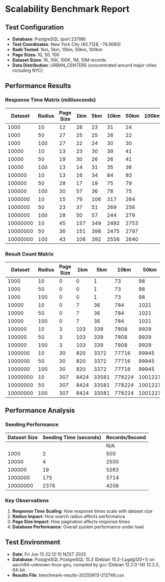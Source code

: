 # Scalability Benchmark Report

## Test Configuration
- **Database**: PostgreSQL (port 23798)
- **Test Coordinates**: New York City (40.7128, -74.0060)
- **Radii Tested**: 1km, 5km, 10km, 50km, 100km
- **Page Sizes**: 10, 50, 100
- **Dataset Sizes**: 1K, 10K, 100K, 1M, 10M records
- **Data Distribution**: URBAN_CENTERS (concentrated around major cities including NYC)

## Performance Results

### Response Time Matrix (milliseconds)

| Dataset | Radius | Page Size | 1km | 5km | 10km | 50km | 100km |
|---------|--------|-----------|-----|-----|------|------|-------|
| 1000 | 10 | 12 | 28 | 23 | 31 | 24 | 
| 1000 | 50 | 27 | 25 | 25 | 26 | 22 | 
| 1000 | 100 | 27 | 22 | 24 | 30 | 30 | 
| 10000 | 10 | 13 | 23 | 30 | 39 | 41 | 
| 10000 | 50 | 19 | 30 | 26 | 26 | 41 | 
| 10000 | 100 | 13 | 14 | 31 | 35 | 36 | 
| 100000 | 10 | 13 | 16 | 34 | 84 | 93 | 
| 100000 | 50 | 28 | 17 | 19 | 75 | 79 | 
| 100000 | 100 | 30 | 57 | 36 | 78 | 75 | 
| 1000000 | 10 | 15 | 79 | 106 | 317 | 264 | 
| 1000000 | 50 | 23 | 37 | 51 | 269 | 256 | 
| 1000000 | 100 | 28 | 50 | 57 | 244 | 279 | 
| 10000000 | 10 | 45 | 157 | 349 | 2492 | 2753 | 
| 10000000 | 50 | 36 | 151 | 398 | 2475 | 2797 | 
| 10000000 | 100 | 43 | 106 | 392 | 2556 | 2640 | 

### Result Count Matrix

| Dataset | Radius | Page Size | 1km | 5km | 10km | 50km | 100km |
|---------|--------|-----------|-----|-----|------|------|-------|
| 1000 | 10 | 0 | 0 | 1 | 73 | 98 | 
| 1000 | 50 | 0 | 0 | 1 | 73 | 98 | 
| 1000 | 100 | 0 | 0 | 1 | 73 | 98 | 
| 10000 | 10 | 0 | 7 | 36 | 784 | 1021 | 
| 10000 | 50 | 0 | 7 | 36 | 784 | 1021 | 
| 10000 | 100 | 0 | 7 | 36 | 784 | 1021 | 
| 100000 | 10 | 3 | 103 | 339 | 7808 | 9929 | 
| 100000 | 50 | 3 | 103 | 339 | 7808 | 9929 | 
| 100000 | 100 | 3 | 103 | 339 | 7808 | 9929 | 
| 1000000 | 10 | 30 | 820 | 3372 | 77716 | 99945 | 
| 1000000 | 50 | 30 | 820 | 3372 | 77716 | 99945 | 
| 1000000 | 100 | 30 | 820 | 3372 | 77716 | 99945 | 
| 10000000 | 10 | 307 | 8424 | 33581 | 778224 | 1001227 | 
| 10000000 | 50 | 307 | 8424 | 33581 | 778224 | 1001227 | 
| 10000000 | 100 | 307 | 8424 | 33581 | 778224 | 1001227 | 

## Performance Analysis

### Seeding Performance
| Dataset Size | Seeding Time (seconds) | Records/Second |
|--------------|----------------------|----------------|
|  |  | N/A |
| 1000 | 2 | 500 |
| 10000 | 4 | 2500 |
| 100000 | 19 | 5263 |
| 1000000 | 175 | 5714 |
| 10000000 | 2376 | 4208 |

### Key Observations
1. **Response Time Scaling**: How response times scale with dataset size
2. **Radius Impact**: How search radius affects performance
3. **Page Size Impact**: How pagination affects response times
4. **Database Performance**: Overall system performance under load

## Test Environment
- **Date**: Fri Jun 13 22:12:15 NZST 2025
- **Database**: PostgreSQL PostgreSQL 15.3 (Debian 15.3-1.pgdg120+1) on aarch64-unknown-linux-gnu, compiled by gcc (Debian 12.2.0-14) 12.2.0, 64-bit
- **Results File**: benchmark-results-20250613-212746.csv

